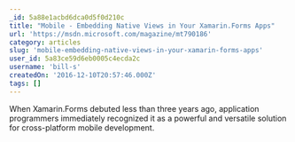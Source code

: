 ```yaml
---
_id: 5a88e1acbd6dca0d5f0d210c
title: "Mobile - Embedding Native Views in Your Xamarin.Forms Apps"
url: 'https://msdn.microsoft.com/magazine/mt790186'
category: articles
slug: 'mobile-embedding-native-views-in-your-xamarin-forms-apps'
user_id: 5a83ce59d6eb0005c4ecda2c
username: 'bill-s'
createdOn: '2016-12-10T20:57:46.000Z'
tags: []
---
```


When Xamarin.Forms debuted less than three years ago, application programmers immediately recognized it as a powerful and versatile solution for cross-platform mobile development. 
